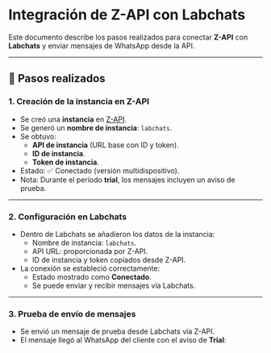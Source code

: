 # Integración de Z-API con Labchats

Este documento describe los pasos realizados para conectar **Z-API** con **Labchats** y enviar mensajes de WhatsApp desde la API.

---

## 🚀 Pasos realizados

### 1. Creación de la instancia en Z-API
- Se creó una **instancia** en [Z-API](https://z-api.io/).
- Se generó un **nombre de instancia**: `labchats`.
- Se obtuvo:
  - **API de instancia** (URL base con ID y token).
  - **ID de instancia**.
  - **Token de instancia**.
- Estado: ✅ Conectado (versión multidispositivo).
- Nota: Durante el período **trial**, los mensajes incluyen un aviso de prueba.

---

### 2. Configuración en Labchats
- Dentro de Labchats se añadieron los datos de la instancia:
  - Nombre de instancia: `labchats`.
  - API URL: proporcionada por Z-API.
  - ID de instancia y token copiados desde Z-API.
- La conexión se estableció correctamente:
  - Estado mostrado como **Conectado**.
  - Se puede enviar y recibir mensajes vía Labchats.

---

### 3. Prueba de envío de mensajes
- Se envió un mensaje de prueba desde Labchats vía Z-API.
- El mensaje llegó al WhatsApp del cliente con el aviso de **Trial**:

